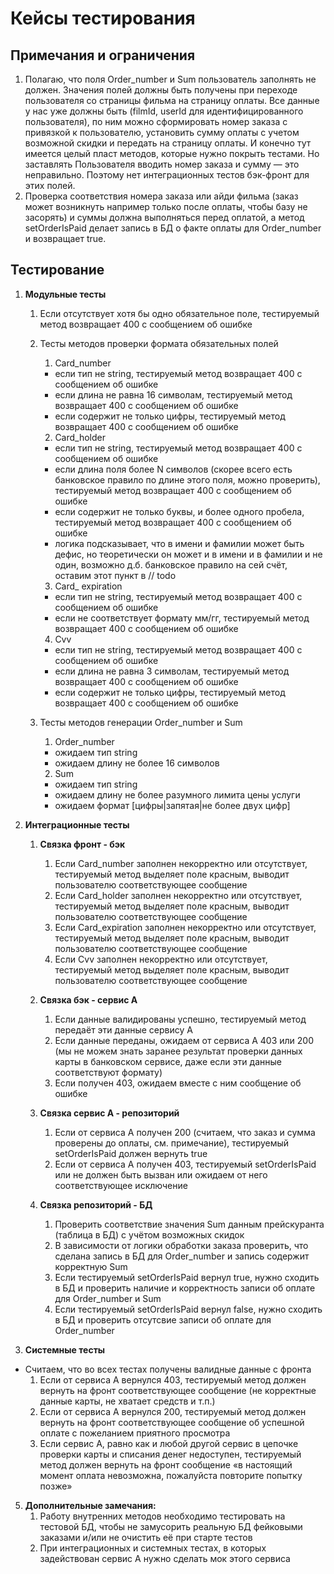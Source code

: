 # Кейсы тестирования

## Примечания и ограничения
1. Полагаю, что поля Order_number и Sum пользователь заполнять не должен. Значения полей должны быть получены при переходе пользователя со страницы фильма на страницу оплаты. Все данные у нас уже должны быть (filmId, userId для идентифицированного пользователя), по ним можно сформировать номер заказа с привязкой к пользователю, установить сумму оплаты с учетом возможной скидки и передать на страницу оплаты. И конечно тут имеется целый пласт методов, которые нужно покрыть тестами. Но заставлять Пользователя вводить номер заказа и сумму — это неправильно. Поэтому нет интеграционных тестов бэк-фронт для этих полей. 
2. Проверка соответствия номера заказа или айди фильма (заказ может возникнуть например только после оплаты, чтобы базу не засорять) и суммы должна выполняться перед оплатой, а метод setOrderIsPaid делает запись в БД о факте оплаты для Order_number и возвращает true. 

## Тестирование

1. **Модульные тесты**

    1. Если отсутствует хотя бы одно обязательное поле, тестируемый метод возвращает 400 с сообщением об ошибке
    2. Тесты методов проверки формата обязательных полей

        1. Card_number
        - если тип не string, тестируемый метод возвращает 400 с сообщением об ошибке
        - если длина не равна 16 символам, тестируемый метод возвращает 400 с сообщением об ошибке
        - если содержит не только цифры, тестируемый метод возвращает 400 с сообщением об ошибке

        2. Card_holder
        - если тип не string, тестируемый метод возвращает 400 с сообщением об ошибке
        - если длина поля более N символов (скорее всего есть банковское правило по длине этого поля, можно проверить),  тестируемый метод возвращает 400 с сообщением об ошибке
        - если содержит не только буквы, и более одного пробела, тестируемый метод возвращает 400 с сообщением об ошибке
        - логика подсказывает, что в имени и фамилии может быть дефис, но теоретически он может и в имени и в фамилии и не один, возможно д.б. банковское правило на сей 	счёт, оставим этот пункт в // todo

        3. Card_ expiration
        - если тип не string, тестируемый метод возвращает 400 с сообщением об ошибке
        - если не соответствует формату мм/гг, тестируемый метод возвращает 400 с сообщением об ошибке

        4. Cvv
        - если тип не string, тестируемый метод возвращает 400 с сообщением об ошибке
        - если длина не равна 3 символам, тестируемый метод возвращает 400 с сообщением об ошибке
        - если содержит не только цифры, тестируемый метод возвращает 400 с сообщением об ошибке
      
    3. Тесты методов генерации Order_number и Sum

        1. Order_number 
        - ожидаем тип string
        - ожидаем длину не более 16 символов

        2. Sum
        - ожидаем тип string
        - ожидаем длину не более разумного лимита цены услуги
        - ожидаем формат [цифры|запятая|не более двух цифр]

2. **Интеграционные тесты**

    1. **Связка фронт - бэк**
        1. Если Card_number заполнен некорректно или отсутствует, тестируемый метод выделяет поле красным, выводит пользователю соответствующее сообщение
        2. Если Card_holder заполнен некорректно или отсутствует, тестируемый метод выделяет поле красным, выводит пользователю соответствующее сообщение
        3. Если Card_expiration заполнен некорректно или отсутствует, тестируемый метод выделяет поле красным, выводит пользователю соответствующее сообщение
        4. Если Cvv заполнен некорректно или отсутствует, тестируемый метод выделяет поле красным, выводит пользователю соответствующее сообщение
      
    2. **Связка бэк - сервис А**
        1. Если данные валидированы успешно, тестируемый метод передаёт эти данные сервису А
        2. Если данные переданы, ожидаем от сервиса А 403 или 200 (мы не можем знать заранее результат проверки данных карты в банковском сервисе, даже если эти данные соответствуют формату)
        3. Если получен 403, ожидаем вместе с ним сообщение об ошибке
      
    3. **Связка сервис А - репозиторий**
        1. Если от сервиса А получен 200 (считаем, что заказ и сумма проверены до оплаты, см. примечание), тестируемый setOrderIsPaid должен вернуть true
        2. Если от сервиса А получен 403, тестируемый  setOrderIsPaid или не должен быть вызван или ожидаем от него соответствующее исключение
           
    4. **Связка репозиторий - БД**
        1. Проверить соответствие значения Sum данным прейскуранта (таблица в БД) с учётом возможных скидок
        2. В зависимости от логики обработки заказа проверить, что сделана запись в БД для Order_number и запись содержит корректную Sum
        3. Если тестируемый setOrderIsPaid вернул true, нужно сходить в БД и проверить наличие и корректность записи об оплате для Order_number и Sum
        4. Если тестируемый setOrderIsPaid вернул false, нужно сходить в БД и проверить отсутсвие записи об оплате для Order_number

3. **Системные тесты**
- Считаем, что во всех тестах получены валидные данные с фронта
    1. Если от сервиса А вернулся 403, тестируемый метод должен вернуть на фронт соответствующее сообщение (не корректные данные карты, не хватает средств и т.п.)
    2. Если от сервиса А вернулся 200, тестируемый метод должен вернуть на фронт соответствующее сообщение об успешной оплате с пожеланием приятного просмотра
    3. Если сервис А, равно как и любой другой сервис в цепочке проверки карты и списания денег недоступен, тестируемый метод должен вернуть на фронт сообщение «в настоящий момент оплата невозможна, пожалуйста повторите попытку позже»

5. **Дополнительные замечания:**
    1. Работу внутренних методов необходимо тестировать на тестовой БД, чтобы не замусорить реальную БД фейковыми заказами и/или не очистить её при старте тестов
    2. При интеграционных и системных тестах, в которых задействован сервис А нужно сделать мок этого сервиса
